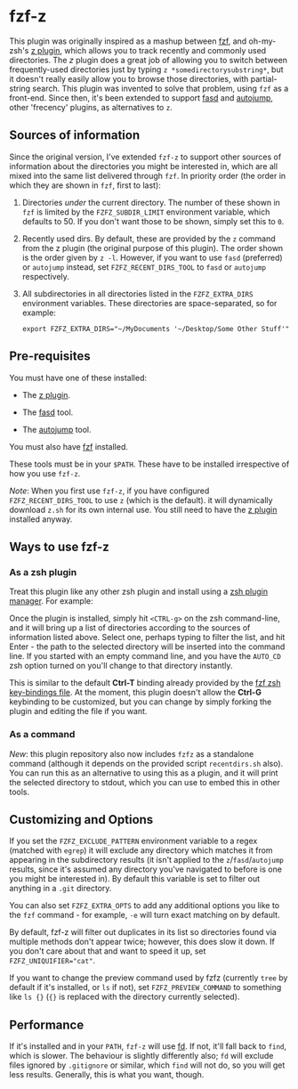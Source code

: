 # fzf-z

This plugin was originally inspired as a mashup between
[fzf](https://github.com/junegunn/fzf), and oh-my-zsh's [z
plugin](https://github.com/robbyrussell/oh-my-zsh/tree/master/plugins/z),
which allows you to track recently and commonly used directories. The *z*
plugin does a great job of allowing you to switch between frequently-used
directories just by typing `z *somedirectorysubstring*`, but it doesn't really
easily allow you to browse those directories, with partial-string search. This
plugin was invented to solve that problem, using `fzf` as a front-end. Since
then, it's been extended to support [fasd](https://github.com/clvv/fasd) and
[autojump](https://github.com/wting/autojump), other 'frecency' plugins, as
alternatives to `z`.

## Sources of information

Since the original version, I've extended `fzf-z` to support other sources of
information about the directories you might be interested in, which are all
mixed into the same list delivered through `fzf`. In priority order (the order
in which they are shown in `fzf`, first to last):

1. Directories *under* the current directory. The number of these shown in
   `fzf` is limited by the `FZFZ_SUBDIR_LIMIT` environment variable, which
   defaults to 50. If you don't want those to be shown, simply set this to
   `0`.

1. Recently used dirs. By default, these are provided by the `z` command from
   the z plugin (the original purpose of this plugin). The order shown is the
   order given by `z -l`. However, if you want to use `fasd` (preferred) or
   `autojump` instead, set `FZFZ_RECENT_DIRS_TOOL` to `fasd` or `autojump`
   respectively.

1. All subdirectories in all directories listed in the `FZFZ_EXTRA_DIRS`
   environment variables. These directories are space-separated, so for
   example:

   `export FZFZ_EXTRA_DIRS="~/MyDocuments '~/Desktop/Some Other Stuff'"`

## Pre-requisites

You must have one of these installed:

* The [z
plugin](https://github.com/robbyrussell/oh-my-zsh/tree/master/plugins/z).

* The [fasd](https://github.com/clvv/fasd) tool.

* The [autojump](https://github.com/wting/autojump) tool.

You must also have [fzf](https://github.com/junegunn/fzf) installed.

These tools must be in your `$PATH`. These have to be installed irrespective
of how you use `fzf-z`.

*Note*: When you first use `fzf-z`, if you have configured `FZFZ_RECENT_DIRS_TOOL` to use `z` (which is the default). it will dynamically download `z.sh` for
its own internal use. You still need to have the [z
plugin](https://github.com/robbyrussell/oh-my-zsh/tree/master/plugins/z)
installed anyway.

## Ways to use fzf-z

### As a zsh plugin

Treat this plugin like any other zsh plugin and install using a [zsh plugin
manager](https://github.com/unixorn/awesome-zsh-plugins#frameworks). For
example:

Once the plugin is installed, simply hit `<CTRL-g>` on the zsh command-line,
and it will bring up a list of directories according to the sources of
information listed above. Select one, perhaps typing to filter the list, and
hit Enter - the path to the selected directory will be inserted into the
command line.  If you started with an empty command line, and you have the
`AUTO_CD` zsh option turned on you'll change to that directory instantly.

This is similar to the default **Ctrl-T** binding already provided by the
[fzf zsh key-bindings
file](https://github.com/junegunn/fzf/blob/master/shell/key-bindings.zsh). At
the moment, this plugin doesn't allow the **Ctrl-G** keybinding to be
customized, but you can change by simply forking the plugin and editing the
file if you want.

### As a command

*New*: this plugin repository also now includes `fzfz` as a standalone command
(although it depends on the provided script `recentdirs.sh` also). You can run this
as an alternative to using this as a plugin, and it will print the selected
directory to stdout, which you can use to embed this in other tools.

## Customizing and Options

If you set the `FZFZ_EXCLUDE_PATTERN` environment variable to a regex (matched
with `egrep`) it will exclude any directory which matches it from appearing in
the subdirectory results (it isn't applied to the `z`/`fasd`/`autojump`
results, since it's assumed any directory you've navigated to before is one
you might be interested in). By default this variable is set to filter out
anything in a `.git` directory.

You can also set `FZFZ_EXTRA_OPTS` to add any additional options you like to
the `fzf` command - for example, `-e` will turn exact matching on by default.

By default, fzf-z will filter out duplicates in its list so directories found
via multiple methods don't appear twice; however, this does slow it down. If
you don't care about that and want to speed it up, set
`FZFZ_UNIQUIFIER="cat"`.

If you want to change the preview command used by fzfz (currently `tree` by
default if it's installed, or `ls` if not), set `FZFZ_PREVIEW_COMMAND` to
something like `ls {}` (`{}` is replaced with the directory currently
selected).

## Performance

If it's installed and in your `PATH`, `fzf-z` will use
[fd](https://github.com/sharkdp/fd). If not, it'll fall back to `find`, which
is slower. The behaviour is slightly differently also; `fd` will exclude files
ignored by `.gitignore` or similar, which `find` will not do, so you will get
less results. Generally, this is what you want, though.
